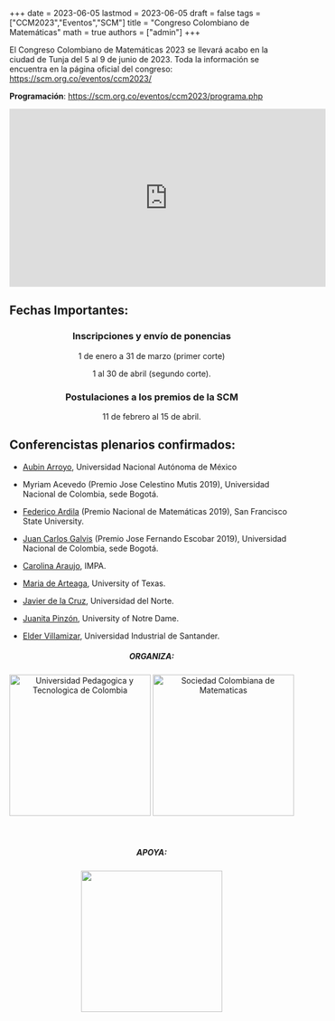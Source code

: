 +++
date      = 2023-06-05
lastmod   = 2023-06-05
draft     = false
tags      = ["CCM2023","Eventos","SCM"]
title     = "Congreso Colombiano de Matemáticas"
math      = true
authors = ["admin"]
+++

El Congreso Colombiano de Matemáticas 2023 se llevará acabo en la ciudad de Tunja del 5 al 9 de junio de 2023. Toda la información se encuentra en la página oficial del congreso: https://scm.org.co/eventos/ccm2023/

**Programación**: https://scm.org.co/eventos/ccm2023/programa.php

<iframe width="560" height="315" src="https://www.youtube.com/embed/PMRKMSqqJzk" title="YouTube video player" frameborder="0" allow="accelerometer; autoplay; clipboard-write; encrypted-media; gyroscope; picture-in-picture; web-share" allowfullscreen></iframe>

<h2> Fechas Importantes:</h2>

<section>	
	<center>
    <h3>Inscripciones y envío de ponencias</h3>
    <p>1 de enero a 31 de marzo (primer corte)</p>
    <p>1 al 30 de abril (segundo corte). </p>
	</center>
</section>
<section>	
	<center>
    <h3>Postulaciones a los premios de la SCM</h3>
    <p>11 de febrero al 15 de abril.</p>
	</center>
</section>


<h2>Conferencistas plenarios confirmados:</h2>

* [Aubin Arroyo](https://paginas.matcuer.unam.mx/aubinarroyo/),
Universidad Nacional Autónoma de México

* Myriam Acevedo (Premio Jose Celestino Mutis 2019),
Universidad Nacional de Colombia, sede Bogotá.

* [Federico Ardila](http://fardila.com/) (Premio Nacional de Matemáticas 2019),
San Francisco State University.

* [Juan Carlos Galvis](https://sites.google.com/view/jgalvis/home) (Premio Jose Fernando Escobar 2019),
Universidad Nacional de Colombia, sede Bogotá.

* [Carolina Araujo](https://en.wikipedia.org/wiki/Carolina_Araujo_(mathematician)), IMPA.

* [Maria de Arteaga](https://mariadearteaga.com/), University of Texas.

* [Javier de la Cruz](https://sites.google.com/site/javierdelacruzhomepage/home), Universidad del Norte.

* [Juanita Pinzón](https://jpinzonc.science.nd.edu/), University of Notre Dame.

* [Elder Villamizar](http://matematicas.uis.edu.co/elderj/), Universidad Industrial de Santander.


<section>	
	<center>
		<h5 class="sppb-addon-title sppb-feature-box-title sppb-media-heading">ORGANIZA:</h5>
		<img width="250" src="https://scm.org.co/eventos/ccm2023/images/uptc_log_2021.png" alt="Universidad Pedagogica y Tecnologica de Colombia">
		<img width="250" src="https://scm.org.co/eventos/ccm2023/images/scm-footer.png" alt="Sociedad Colombiana de Matematicas">
	</center>
</section>
<br><br>
<section>	
	<center>
		<h5 class="sppb-addon-title sppb-feature-box-title sppb-media-heading">APOYA:</h5>
		<img src="https://scm.org.co/eventos/ccm2023/images/uniandes-math.png"  width="250">
	</center>
</section>
